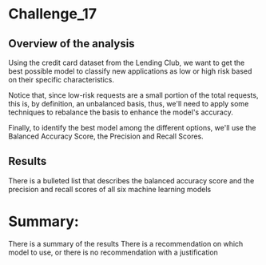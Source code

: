 # Challenge_17

## Overview of the analysis

Using the credit card dataset from the Lending Club, we want to get the best possible model to classify new applications as low or high risk based on their specific characteristics.

Notice that, since low-risk requests are a small portion of the total requests, this is, by definition, an unbalanced basis, thus, we'll need to apply some techniques to rebalance the basis to enhance the model's accuracy. 

Finally, to identify the best model among the different options, we'll use the Balanced Accuracy Score, the Precision and Recall Scores.

## Results
There is a bulleted list that describes the balanced accuracy score and the precision and recall scores of all six machine learning models 

# Summary:
There is a summary of the results
There is a recommendation on which model to use, or there is no recommendation with a justification
